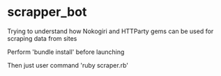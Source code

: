 # scrapper_bot


Trying to understand how Nokogiri and HTTParty gems can be used for scraping data from sites 

Perform 'bundle install' before launching

Then just user command 'ruby scraper.rb'
